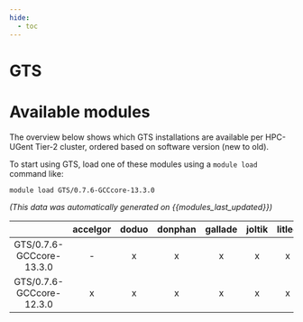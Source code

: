 ```yaml
---
hide:
  - toc
---
```


GTS
===

# Available modules


The overview below shows which GTS installations are available per HPC-UGent Tier-2 cluster, ordered based on software version (new to old).

To start using GTS, load one of these modules using a `module load` command like:

```shell
module load GTS/0.7.6-GCCcore-13.3.0
```

*(This data was automatically generated on {{modules_last_updated}})*

| |accelgor|doduo|donphan|gallade|joltik|litleo|shinx|
| :---: | :---: | :---: | :---: | :---: | :---: | :---: | :---: |
|GTS/0.7.6-GCCcore-13.3.0|-|x|x|x|x|x|x|
|GTS/0.7.6-GCCcore-12.3.0|x|x|x|x|x|x|x|

